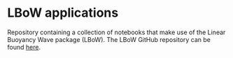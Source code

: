 # LBoW applications
Repository containing a collection of notebooks that make use of the Linear Buoyancy Wave package (LBoW). The LBoW GitHub repository can be found [here](https://github.com/DriesAllaerts/lbow).
